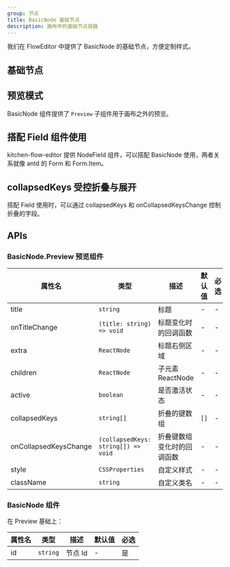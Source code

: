 ```yaml
---
group: 节点
title: BasicNode 基础节点
description: 画布中的基础节点容器
---
```


我们在 FlowEditor 中提供了 BasicNode 的基础节点，方便定制样式。

## 基础节点

## 预览模式

BasicNode 组件提供了 `Preview` 子组件用于画布之外的预览。

<code src="./demos/Preview.tsx"></code>

## 搭配 Field 组件使用

kitchen-flow-editor 提供 NodeField 组件，可以搭配 BasicNode 使用，两者关系就像 antd 的 Form 和 Form.Item。

<code src="./demos/PreviewField.tsx"></code>

## collapsedKeys 受控折叠与展开

搭配 Field 使用时，可以通过 collapsedKeys 和 onCollapsedKeysChange 控制折叠的字段。

<code src="./demos/FieldCollapse.tsx"></code>

## APIs

### BasicNode.Preview 预览组件

| 属性名                | 类型                                | 描述                       | 默认值 | 必选 |
| --------------------- | ----------------------------------- | -------------------------- | ------ | ---- |
| title                 | `string`                            | 标题                       | -      | -    |
| onTitleChange         | `(title: string) => void`           | 标题变化时的回调函数       | -      | -    |
| extra                 | `ReactNode`                         | 标题右侧区域               | -      | -    |
| children              | `ReactNode`                         | 子元素 ReactNode           | -      | -    |
| active                | `boolean`                           | 是否激活状态               | -      | -    |
| collapsedKeys         | `string[]`                          | 折叠的键数组               | `[]`   | -    |
| onCollapsedKeysChange | `(collapsedKeys: string[]) => void` | 折叠键数组变化时的回调函数 | -      | -    |
| style                 | `CSSProperties`                     | 自定义样式                 | -      | -    |
| className             | `string`                            | 自定义类名                 | -      | -    |

### BasicNode 组件

在 Preview 基础上：

| 属性名 | 类型     | 描述    | 默认值 | 必选 |
| ------ | -------- | ------- | ------ | ---- |
| id     | `string` | 节点 Id | -      | 是   |
